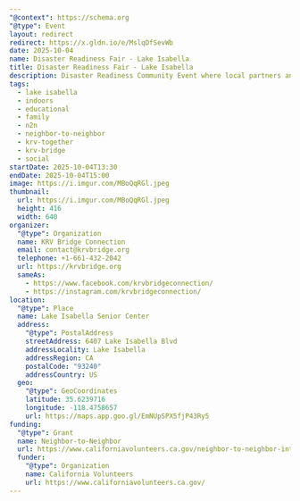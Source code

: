 ```yaml
---
"@context": https://schema.org
"@type": Event
layout: redirect
redirect: https://x.gldn.io/e/MslqDfSevWb
date: 2025-10-04
name: Disaster Readiness Fair - Lake Isabella
title: Disaster Readiness Fair - Lake Isabella
description: Disaster Readiness Community Event where local partners and neighbors are coming together to keep our community safe and prepared.
tags:
  - lake isabella
  - indoors
  - educational
  - family
  - n2n
  - neighbor-to-neighbor
  - krv-together
  - krv-bridge
  - social
startDate: 2025-10-04T13:30
endDate: 2025-10-04T15:00
image: https://i.imgur.com/MBoQqRGl.jpeg
thumbnail:
  url: https://i.imgur.com/MBoQqRGl.jpeg
  height: 416
  width: 640
organizer:
  "@type": Organization
  name: KRV Bridge Connection
  email: contact@krvbridge.org
  telephone: +1-661-432-2042
  url: https://krvbridge.org
  sameAs:
    - https://www.facebook.com/krvbridgeconnection/
    - https://instagram.com/krvbridgeconnection/
location:
  "@type": Place
  name: Lake Isabella Senior Center
  address:
    "@type": PostalAddress
    streetAddress: 6407 Lake Isabella Blvd
    addressLocality: Lake Isabella
    addressRegion: CA
    postalCode: "93240"
    addressCountry: US
  geo:
    "@type": GeoCoordinates
    latitude: 35.6239716
    longitude: -118.4758657
    url: https://maps.app.goo.gl/EmNUpSPX5fjP43Ry5
funding:
  "@type": Grant
  name: Neighbor-to-Neighbor
  url: https://www.californiavolunteers.ca.gov/neighbor-to-neighbor-interest/
  funder:
    "@type": Organization
    name: California Volunteers
    url: https://www.californiavolunteers.ca.gov/
---
```


